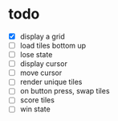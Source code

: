 # todo

- [x] display a grid
- [ ] load tiles bottom up
- [ ] lose state
- [ ] display cursor
- [ ] move cursor
- [ ] render unique tiles
- [ ] on button press, swap tiles
- [ ] score tiles
- [ ] win state
